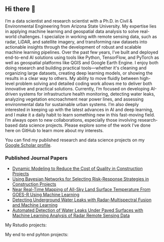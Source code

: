 ## Hi there 👋
I’m a data scientist and research scientist with a Ph.D. in Civil & Environmental Engineering from Arizona State University. My expertise lies in applying machine learning and geospatial data analysis to solve real-world challenges. I specialize in working with remote sensing data, such as radar, LiDAR, and satellite imagery, and transforming raw datasets into actionable insights through the development of robust and scalable machine learning pipelines. Over the past few years, I’ve built and deployed end-to-end AI solutions using tools like Python, TensorFlow, and PyTorch as well as geospatial platforms like QGIS and Google Earth Engine. I enjoy both doing research and building practical tools—whether it's cleaning and organizing large datasets, creating deep learning models, or showing the results in a clear way to others. My ability to move fluidly between high-level problem solving and detailed coding work allows me to deliver both innovative and practical solutions. Currently, I’m focused on developing AI-driven systems for infrastructure health monitoring, detecting water leaks, analyzing vegetation encroachment near power lines, and assessing environmental data for sustainable urban systems. I’m also deeply interested in keeping up with the latest advances in AI and deep learning, and I make it a daily habit to learn something new in this fast-moving field. I’m always open to new collaborations, especially those involving research-based data science projects. Please explore some of the work I’ve done here on GitHub to learn more about my interests.

You can find my published research and data science projects on my [Google Scholar profile](https://scholar.google.com/citations?user=tIBmNbsAAAAJ&hl=en&oi=ao).

### Published Journal Papers

- [Dynamic Modeling to Reduce the Cost of Quality in Construction Projects](https://www.tandfonline.com/doi/abs/10.1080/15623599.2020.1845425)  
- [Using Bayesian Networks for Selecting Risk-Response Strategies in Construction Projects](https://ascelibrary.org/doi/abs/10.1061/(ASCE)CO.1943-7862.0002310?casa_token=aTP2RoxRq3UAAAAA:8GEpsJJ4hf_uF1XEnChFN3ROB9nBQUM_FjH_PaksaOeTYhKwOHY_QqtLXD0oJ7vnfiAzprLo0g)  
- [Near Real-Time Mapping of All-Sky Land Surface Temperature From GOES-R Using Machine Learning](https://agupubs.onlinelibrary.wiley.com/doi/full/10.1029/2024JH000464)  
- [Detecting Underground Water Leaks with Radar-Multispectral Fusion and Machine Learning](https://www.sciencedirect.com/science/article/pii/S2352938525001478?casa_token=sE7F2caG9Y0AAAAA:OmNn92NA5aJIJZEgAXFi-Kj1WSEzDyidi9MirRHR7VlTsTCKz-kY2BYmzZM163FA-5z_v97YoQ)  
- [Automated Detection of Water Leaks Under Paved Surfaces with Machine Learning Analysis of Radar Remote Sensing Data](https://papers.ssrn.com/sol3/papers.cfm?abstract_id=5044126)

My Rstudio projects:

My end to end pyhton projects:
